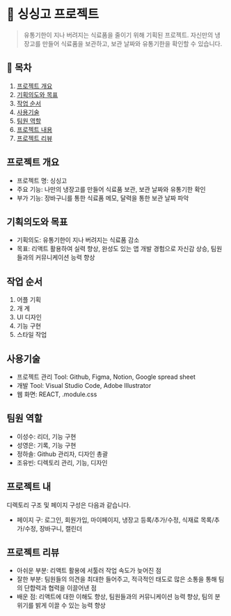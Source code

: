 # 🍅 싱싱고 프로젝트

> 유통기한이 지나 버려지는 식료품을 줄이기 위해 기획된 프로젝트. 자신만의 냉장고를 만들어 식료품을 보관하고, 보관 날짜와 유통기한을 확인할 수 있습니다.

## 📌 목차
1. [프로젝트 개요](#프로젝트-개요)
2. [기획의도와 목표](#기획의도와-목표)
3. [작업 순서](#작업-순서)
4. [사용기술](#사용기술)
5. [팀원 역할](#팀원-역할)
6. [프로젝트 내용](#프로젝트-내용)
7. [프로젝트 리뷰](#프로젝트-리뷰)

## 프로젝트 개요
- 프로젝트 명: 싱싱고
- 주요 기능: 나만의 냉장고를 만들어 식료품 보관, 보관 날짜와 유통기한 확인
- 부가 기능: 장바구니를 통한 식료품 메모, 달력을 통한 보관 날짜 파악

## 기획의도와 목표
- 기획의도: 유통기한이 지나 버려지는 식료품 감소
- 목표: 리액트 활용하여 실력 향상, 완성도 있는 앱 개발 경험으로 자신감 상승, 팀원들과의 커뮤니케이션 능력 향상

## 작업 순서
1. 어플 기획
2. 개 계
3. UI 디자인
4. 기능 구현
5. 스타일 작업

## 사용기술
- 프로젝트 관리 Tool: Github, Figma, Notion, Google spread sheet
- 개발 Tool: Visual Studio Code, Adobe Illustrator
- 웹 화면: REACT, .module.css

## 팀원 역할
- 이성수: 리더, 기능 구현
- 성영은: 기록, 기능 구현
- 정하솔: Github 관리자, 디자인 총괄
- 조유빈: 디렉토리 관리, 기능, 디자인

## 프로젝트 내
디렉토리 구조 및 페이지 구성은 다음과 같습니다.
- 페이지 구: 로그인, 회원가입, 마이페이지, 냉장고 등록/추가/수정, 식재료 목록/추가/수정, 장바구니, 캘린더

## 프로젝트 리뷰
- 아쉬운 부분: 리액트 활용에 서툴러 작업 속도가 늦어진 점
- 잘한 부분: 팀원들의 의견을 최대한 들어주고, 적극적인 태도로 많은 소통을 통해 팀의 단합력과 협력을 이끌어낸 점
- 배운 점: 리액트에 대한 이해도 향상, 팀원들과의 커뮤니케이션 능력 향상, 팀의 분위기를 밝게 이끌 수 있는 능력 향상
